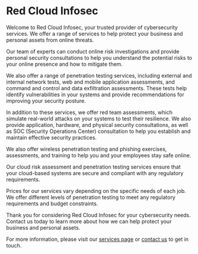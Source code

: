 # Red Cloud Infosec

Welcome to Red Cloud Infosec, your trusted provider of cybersecurity services. We offer a range of services to help protect your business and personal assets from online threats.

Our team of experts can conduct online risk investigations and provide personal security consultations to help you understand the potential risks to your online presence and how to mitigate them.

We also offer a range of penetration testing services, including external and internal network tests, web and mobile application assessments, and command and control and data exfiltration assessments. These tests help identify vulnerabilities in your systems and provide recommendations for improving your security posture.

In addition to these services, we offer red team assessments, which simulate real-world attacks on your systems to test their resilience. We also provide application, hardware, and physical security consultations, as well as SOC (Security Operations Center) consultation to help you establish and maintain effective security practices.

We also offer wireless penetration testing and phishing exercises, assessments, and training to help you and your employees stay safe online.

Our cloud risk assessment and penetration testing services ensure that your cloud-based systems are secure and compliant with any regulatory requirements.

Prices for our services vary depending on the specific needs of each job. We offer different levels of penetration testing to meet any regulatory requirements and budget constraints.

Thank you for considering Red Cloud Infosec for your cybersecurity needs. Contact us today to learn more about how we can help protect your business and personal assets.

For more information, please visit our [services page](services.markdown) or [contact us](contact.markdown) to get in touch.
